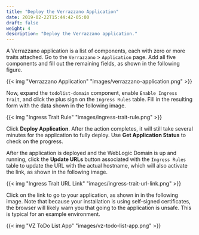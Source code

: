 ```yaml
---
title: "Deploy the Verrazzano Application"
date: 2019-02-22T15:44:42-05:00
draft: false
weight: 4
description: "Deploy the Verrazzano application."
---
```


A Verrazzano application is a list of components, each with zero or more traits attached.  Go to the `Verrazzano` > `Application` page.  Add all five components and fill out the remaining fields, as shown in the following figure.

{{< img "Verrazzano Application" "images/verrazzano-application.png" >}}

Now, expand the `todolist-domain` component, enable `Enable Ingress Trait`, and click the plus sign on the `Ingress Rules` table.  Fill in the resulting form with the data shown in the following image.  

{{< img "Ingress Trait Rule" "images/ingress-trait-rule.png" >}}

Click **Deploy Application**.  After the action completes, it will still take several minutes for the application to fully deploy.  Use **Get Application Status** to check on the progress.

After the application is deployed and the WebLogic Domain is up and running, click the **Update URLs** button associated with the `Ingress Rules` table to update the URL with the actual hostname, which will also activate the link, as shown in the following image.  

{{< img "Ingress Trait URL Link" "images/ingress-trait-url-link.png" >}}

Click on the link to go to your application, as shown in in the following image.  Note that because your installation is using self-signed certificates, the browser will likely warn you that going to the application is unsafe.  This is typical for an example environment.

{{< img "VZ ToDo List App" "images/vz-todo-list-app.png" >}}
